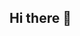## Hi there 👋
<!--
**atrgs772/atrgs772** is a ✨ _special_ ✨ repository because its `README.md` (this file) appears on your GitHub profile.

Here are some ideas to get you started:
Meu nome é Arthur Gonçalves dos Santos
Estou estudando na Alura
Estou me desenvolvendo na linguagem JavaScript
Utilizo esse espaço para minha organização e compartilhamento dos meu projetos desenvolvidos

-->
